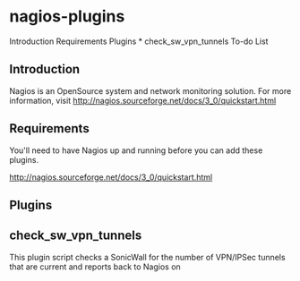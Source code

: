 nagios-plugins
===============

  Introduction
	Requirements
  Plugins
    * check_sw_vpn_tunnels
	To-do List

Introduction
------------
Nagios is an OpenSource system and network monitoring solution.
For more information, visit http://nagios.sourceforge.net/docs/3_0/quickstart.html

Requirements
------------
You'll need to have Nagios up and running before you can add these plugins.

http://nagios.sourceforge.net/docs/3_0/quickstart.html

Plugins
----------------------------


## check_sw_vpn_tunnels
This plugin script checks a SonicWall for the number of VPN/IPSec tunnels that are current and reports back to Nagios on 

